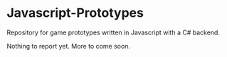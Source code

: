 Javascript-Prototypes
=====================

Repository for game prototypes written in Javascript with a C# backend.

Nothing to report yet. More to come soon.
